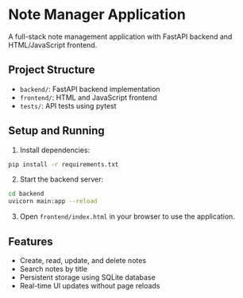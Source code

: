 # Note Manager Application

A full-stack note management application with FastAPI backend and HTML/JavaScript frontend.

## Project Structure
- `backend/`: FastAPI backend implementation
- `frontend/`: HTML and JavaScript frontend
- `tests/`: API tests using pytest

## Setup and Running

1. Install dependencies:
```bash
pip install -r requirements.txt
```

2. Start the backend server:
```bash
cd backend
uvicorn main:app --reload
```

3. Open `frontend/index.html` in your browser to use the application.

## Features
- Create, read, update, and delete notes
- Search notes by title
- Persistent storage using SQLite database
- Real-time UI updates without page reloads
